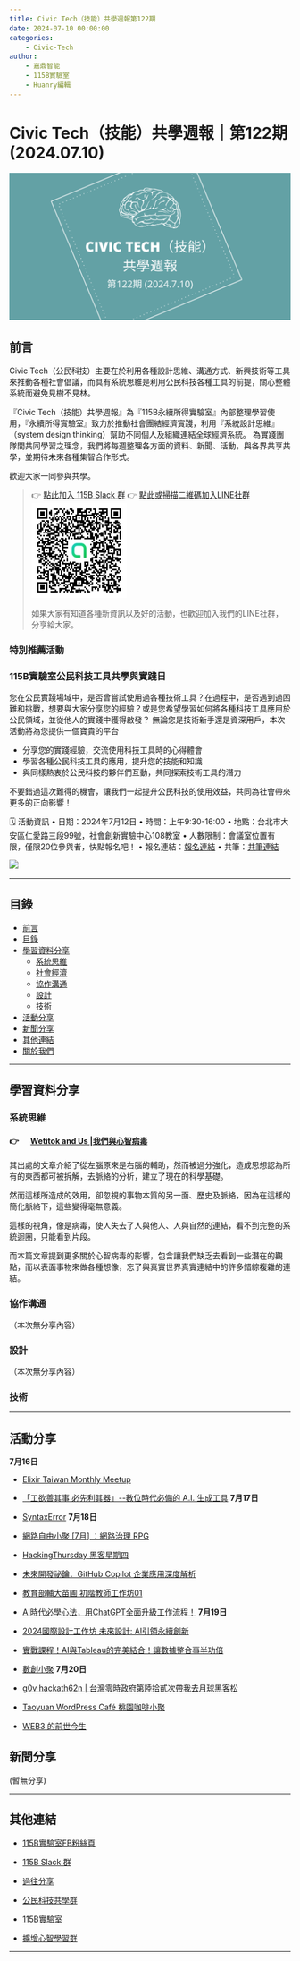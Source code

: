 ```yaml
---
title: Civic Tech（技能）共學週報第122期
date: 2024-07-10 00:00:00
categories:
	- Civic-Tech
author:
	- 嘉鼎智能
	- 115B實驗室
	- Huanry編輯
---
```

# Civic Tech（技能）共學週報｜第122期 (2024.07.10)

![Civic-Tech-121](/img/ct/122.png)

## 前言

Civic Tech（公民科技）主要在於利用各種設計思維、溝通方式、新興技術等工具來推動各種社會倡議，而具有系統思維是利用公民科技各種工具的前提，關心整體系統而避免見樹不見林。

『Civic Tech（技能）共學週報』為『115B永續所得實驗室』內部整理學習使用，『永續所得實驗室』致力於推動社會團結經濟實踐，利用『系統設計思維』（system design thinking）幫助不同個人及組織連結全球經濟系統。
為實踐團隊間共同學習之理念，我們將每週整理各方面的資料、新聞、活動，與各界共享共學，並期待未來各種集智合作形式。

歡迎大家一同參與共學。

>👉  [點此加入 115B Slack 群](https://bit.ly/Slack115b)
>👉  [點此或掃描二維碼加入LINE社群](https://line.me/ti/g2/Dj4AkbdDsY6o4D_CdDUB6Q)
>[![公民科技共學群](/img/產品共學群.jpg)](https://line.me/ti/g2/Dj4AkbdDsY6o4D_CdDUB6Q)
>
>如果大家有知道各種新資訊以及好的活動，也歡迎加入我們的LINE社群，分享給大家。



### 特別推薦活動

### 115B實驗室公民科技工具共學與實踐日

您在公民實踐場域中，是否曾嘗試使用過各種技術工具？在過程中，是否遇到過困難和挑戰，想要與大家分享您的經驗？或是您希望學習如何將各種科技工具應用於公民領域，並從他人的實踐中獲得啟發？ 無論您是技術新手還是資深用戶，本次活動將為您提供一個寶貴的平台

- 分享您的實踐經驗，交流使用科技工具時的心得體會
- 學習各種公民科技工具的應用，提升您的技能和知識
- 與同樣熱衷於公民科技的夥伴們互動，共同探索技術工具的潛力 

不要錯過這次難得的機會，讓我們一起提升公民科技的使用效益，共同為社會帶來更多的正向影響！

🗓 活動資訊
• 日期：2024年7月12日
• 時間：上午9:30-16:00
• 地點：台北市大安區仁愛路三段99號，社會創新實驗中心108教室
• 人數限制：會議室位置有限，僅限20位參與者，快點報名吧！
• 報名連結：[報名連結](https://www.accupass.com/event/2407010240003076923820)
• 共筆：[共筆連結](https://www.notion.so/115b/7-12-115B-e1520e541e314f3a918fd8397b999c42?pvs=4)

[![](https://static.accupass.com/eventbanner/2407010242301377490322.jpg)](https://www.accupass.com/event/2407010240003076923820)


---
## 目錄
- [前言](#前言)
- [目錄](#目錄)
- [學習資料分享](#學習資料分享)
	- [系統思維](#系統思維)
	- [社會經濟](#社會經濟)
	- [協作溝通](#協作溝通)
	- [設計](#設計)
	- [技術](#技術)
- [活動分享](#活動分享)
- [新聞分享](#新聞分享)
- [其他連結](#其他連結)
- [關於我們](#關於我們)

---
## 學習資料分享
### 系統思維

#### 👉 &emsp; [Wetitok and Us |我們與心智病毒](https://medium.com/acis-intellicollective/wetitok-and-us-我們與心智病毒-bd2ef2c9c9a8)


其出處的文章介紹了從左腦原來是右腦的輔助，然而被過分強化，造成思想認為所有的東西都可被拆解，去脈絡的分析，建立了現在的科學基礎。

然而這樣所造成的效用，卻忽視的事物本質的另一面、歷史及脈絡，因為在這樣的簡化脈絡下，這些變得毫無意義。

這樣的視角，像是病毒，使人失去了人與他人、人與自然的連結，看不到完整的系統迴圈，只能看到片段。

而本篇文章提到更多關於心智病毒的影響，包含讓我們缺乏去看到一些潛在的觀點，而以表面事物來做各種想像，忘了與真實世界真實連結中的許多錯綜複雜的連結。


### 協作溝通

（本次無分享內容）

### 設計

（本次無分享內容）

### 技術


---
## 活動分享

**7月16日**
- [Elixir Taiwan Monthly Meetup](https://www.meetup.com/elixirtw-taipei/events/302130020)

- [「工欲善其事 必先利其器」--數位時代必備的 A.I. 生成工具](https://www.accupass.com/event/2406250714171388866217)
**7月17日**
- [SyntaxError](https://www.meetup.com/pythonhug/events/301895393/)
**7月18日**
- [網路自由小聚 [7月] ：網路治理 RPG](https://ocftw.kktix.cc/events/internetfreedom-jul2024)

- [HackingThursday 黑客星期四](https://www.meetup.com/hackingthursday/events/301917138/)

- [未來開發祕鑰．GitHub Copilot 企業應用深度解析](https://www.accupass.com/event/2407051010154125679700)

- [教育部輔大苗圃 初階教師工作坊01](https://www.accupass.com/event/2406270849173298445510)

- [AI時代必學心法，用ChatGPT全面升級工作流程！](https://www.accupass.com/event/2405310716151855276618)
**7月19日**
- [2024國際設計工作坊 未來設計: AI引領永續創新](https://www.accupass.com/event/2406180338318944587570)

- [實戰課程！AI與Tableau的完美結合！讓數據整合事半功倍](https://www.accupass.com/event/2406250525106994464540)

- [數創小聚](https://www.accupass.com/event/2407070953471377955010)
**7月20日**
- [g0v hackath62n | 台灣零時政府第陸拾貳次帶我去月球黑客松](https://g0v-jothon.kktix.cc/events/g0v-hackath62n)

- [Taoyuan WordPress Café 桃園咖啡小聚](https://www.meetup.com/taoyuan-wordpress-meetup/events/301729248/)

- [WEB3 的前世今生](https://www.accupass.com/event/2407050553441663930210)

## 新聞分享

(暫無分享)

---
## 其他連結

- [115B實驗室FB粉絲頁](https://www.facebook.com/%E6%B0%B8%E7%BA%8C%E6%89%80%E5%BE%97%E5%AF%A6%E9%A9%97%E5%AE%A4-102916798609139)

- [115B Slack 群](https://bit.ly/Slack115b)

- [過往分享](/categories/Civic-Tech)

- [公民科技共學群](https://line.me/ti/g2/Dj4AkbdDsY6o4D_CdDUB6Q?utm_source=invitation&utm_medium=link_copy&utm_campaign=default)

- [115B實驗室](https://line.me/ti/g2/asPFU-0w4o9MIRSBdb4gtg?utm_source=invitation&utm_medium=link_copy&utm_campaign=default)

- [擴增心智學習群](https://line.me/ti/g2/asPFU-0w4o9MIRSBdb4gtg?utm_source=invitation&utm_medium=link_copy&utm_campaign=default)

---